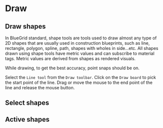 # Draw

## Draw shapes
<p>
In BlueGrid standard, shape tools are tools used to draw almost any type of 2D shapes that are usually used in construction blueprints, such as line, rectangle, polygon, spline, path, shapes with wholes in side...etc. All shapes drawn using shape tools have metric values and can subscribe to material tags. Metric values are derived from shapes as rendered visuals. 
</p>
<tip>
<p>
While drawing, to get the best accuracy, point snaps should be on.
</p>
</tip>
<procedure title="Line tool" id="line-tool">
    <step>
        Select the <code>Line tool</code> from the <code>Draw toolbar</code>.
    </step>
    <step>
        Click on the <code>Draw board</code> to pick the start point of the line.
    </step>
    <step>
        Drag or move the mouse to the end point of the line and release the mouse button.
    </step>
</procedure>

## Select shapes

## Active shapes